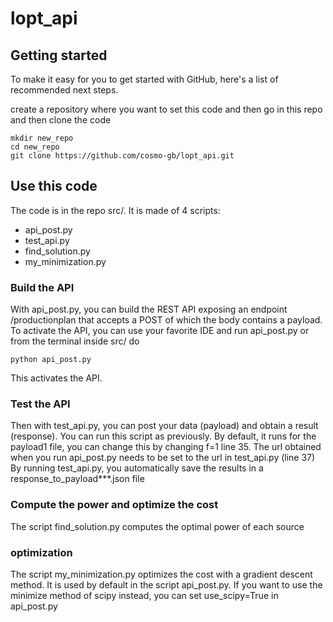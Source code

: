 # lopt_api


## Getting started

To make it easy for you to get started with GitHub, here's a list of recommended next steps.

create a repository where you want to set this code and then go in this repo and then clone the code
```
mkdir new_repo
cd new_repo
git clone https://github.com/cosmo-gb/lopt_api.git
```

## Use this code

The code is in the repo src/. It is made of 4 scripts:
- api_post.py
- test_api.py
- find_solution.py 
- my_minimization.py

### Build the API

With api_post.py, you can build the REST API exposing an endpoint /productionplan that accepts a POST
 of which the body contains a payload. To activate the API, you can use your favorite IDE and run api_post.py
or from the terminal inside src/ do
```
python api_post.py
```
This activates the API.

### Test the API

Then with test_api.py, you can post your data (payload) and obtain a result (response). 
You can run this script as previously. By default, it runs for the payload1 file, 
you can change this by changing f=1 line 35.
The url obtained when you run api_post.py needs to be set to the url in test_api.py (line 37)
By running test_api.py, you automatically save the results in a response_to_payload***.json file

### Compute the power and optimize the cost

The script find_solution.py computes the optimal power of each source

### optimization

The script my_minimization.py optimizes the cost with a gradient descent method.
It is used by default in the script api_post.py.
If you want to use the minimize method of scipy instead, you can set use_scipy=True in api_post.py




